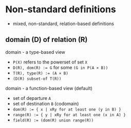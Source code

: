 
<!-- ======================================================================= -->
# Non-standard definitions

* mixed, non-standard, relation-based definitions

<!-- ======================================================================= -->
## domain (D) of relation (R)

domain - a type-based view

* `P(X)` refers to the powerset of set `X`
* `D(R), dom(R) := G` for some `(G in P(A × B))`
* `T(R), type(R) := (A × B)`
* `(D(R) subset-of T(R))`

domain - a function-based view (default)

* set of departure `A`
* set of destination `B` (codomain)
* `dom(R) := { x | xRy for at least one (y in B) }`
* `range(R) := { y | xRy for at least one (x in A) }`
* `field(R) := (dom(R) union range(R))`
